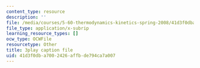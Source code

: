 ```yaml
---
content_type: resource
description: ''
file: /media/courses/5-60-thermodynamics-kinetics-spring-2008/41d3f0dba7002426affbde794ca7a007_BTNsoSNR5B0.srt
file_type: application/x-subrip
learning_resource_types: []
ocw_type: OCWFile
resourcetype: Other
title: 3play caption file
uid: 41d3f0db-a700-2426-affb-de794ca7a007
---
```

